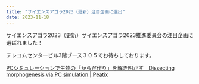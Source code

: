 ```yaml
---
title: "サイエンスアゴラ2023（更新）注目企画に選出"
date: 2023-11-18
---
```


サイエンスアゴラ2023（更新）
​サイエンスアゴラ2023推進委員会の注目企画に選ばれました！

テレコムセンタービル3階ブース３０５でお待ちしております。

[PCシミュレーションで生物の「からだ作り」を解き明かす　Dissecting morphogenesis via PC simulation | Peatix](https://peatix.com/event/3739365)
